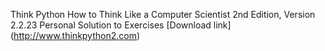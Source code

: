 Think Python
How to Think Like a Computer Scientist
2nd Edition, Version 2.2.23
Personal Solution to Exercises
[Download link] (http://www.thinkpython2.com)
